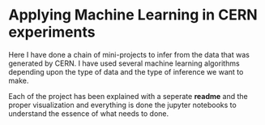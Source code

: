 # Applying Machine Learning in CERN experiments

Here I have done a chain of mini-projects to infer from the data that was generated by CERN. I have used several machine learning algorithms depending upon the type of data and the type of inference we want to make.

Each of the project has been explained with a seperate **readme** and the proper visualization and everything is done the jupyter notebooks to understand the essence of what needs to done.
